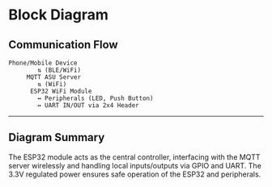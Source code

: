 # Block Diagram


## Communication Flow

```text
Phone/Mobile Device
        ⇅ (BLE/WiFi)
     MQTT ASU Server
        ⇅ (WiFi)
      ESP32 WiFi Module
        ↔ Peripherals (LED, Push Button)
        ↔ UART IN/OUT via 2x4 Header
```

---

## Diagram Summary

The ESP32 module acts as the central controller, interfacing with the MQTT server wirelessly and handling local inputs/outputs via GPIO and UART. The 3.3V regulated power ensures safe operation of the ESP32 and peripherals.

